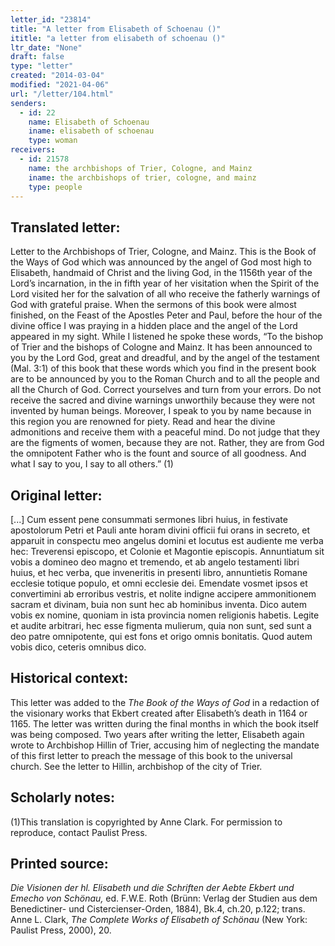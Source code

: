 ```yaml
---
letter_id: "23814"
title: "A letter from Elisabeth of Schoenau ()"
ititle: "a letter from elisabeth of schoenau ()"
ltr_date: "None"
draft: false
type: "letter"
created: "2014-03-04"
modified: "2021-04-06"
url: "/letter/104.html"
senders:
  - id: 22
    name: Elisabeth of Schoenau
    iname: elisabeth of schoenau
    type: woman
receivers:
  - id: 21578
    name: the archbishops of Trier, Cologne, and Mainz
    iname: the archbishops of trier, cologne, and mainz
    type: people
---
```

<h2> Translated letter:</h2>Letter to the Archbishops of Trier, Cologne, and Mainz.
This is the Book of the Ways of God which was announced by the angel of God most high to Elisabeth, handmaid of Christ and the living God, in the 1156th year of the Lord’s incarnation, in the in fifth year of her visitation when the Spirit of the Lord visited her for the salvation of all who receive the fatherly warnings of God with grateful praise.
When the sermons of this book were almost finished, on the Feast of the Apostles Peter and Paul, before the hour of the divine office I was praying in a hidden place and the angel of the Lord appeared in my sight.  While I listened he spoke these words, “To the bishop of Trier and the bishops of Cologne and Mainz.  It has been announced to you by the Lord God, great and dreadful, and by the angel of the testament (Mal. 3:1) of this book that these words which you find in the present book are to be announced by you to the Roman Church and to all the people and all the Church of God.  Correct yourselves and turn from your errors.  Do not receive the sacred and divine warnings unworthily because they were not invented by human beings.  Moreover, I speak to you by name because in this region you are renowned for piety.  Read and hear the divine admonitions and receive them with a peaceful mind.  Do not judge that they are the figments of women, because they are not.  Rather, they are from God the omnipotent Father who is the fount and source of all goodness.  And what I say to you, I say to all others.” (1)
<h2 class="mt-4"> Original letter:</h2>[...]  Cum essent pene consummati sermones libri huius, in festivate apostolorum Petri et Pauli ante horam divini officii fui orans in secreto, et apparuit in conspectu meo angelus domini et locutus est audiente me verba hec:  Treverensi episcopo, et Colonie et Magontie episcopis.  Annuntiatum sit vobis a domineo deo magno et tremendo, et ab angelo testamenti libri huius, et hec verba, que inveneritis in presenti libro, annuntietis Romane ecclesie totique populo, et omni ecclesie dei.  Emendate vosmet ipsos et convertimini ab erroribus vestris, et nolite indigne accipere ammonitionem sacram et divinam, buia non sunt hec ab hominibus inventa.  Dico autem vobis ex nomine, quoniam in ista provincia nomen religionis habetis.  Legite et audite arbitrari, hec esse figmenta mulierum, quia non sunt, sed sunt a deo patre omnipotente, qui est fons et origo omnis bonitatis.  Quod autem vobis dico, ceteris omnibus dico.
<h2 class="mt-4"> Historical context:</h2><p>This letter was added to the <em>The Book of the Ways of God</em> in a redaction of the visionary works that Ekbert created after Elisabeth’s death in 1164 or 1165. The letter was written during the final months in which the book itself was being composed. Two years after writing the letter, Elisabeth again wrote to Archbishop Hillin of Trier, accusing him of neglecting the mandate of this first letter to preach the message of this book to the universal church. See the letter to Hillin, archbishop of the city of Trier.</p><h2 class="mt-4"> Scholarly notes:</h2>(1)This translation is copyrighted by Anne Clark.  For permission to reproduce, contact Paulist Press.
<h2 class="mt-4"> Printed source:</h2><p><em>Die Visionen der hl. Elisabeth und die Schriften der Aebte Ekbert und Emecho von Schönau,</em> ed. F.W.E. Roth (Brünn: Verlag der Studien aus dem Benedictiner- und Cistercienser-Orden, 1884), Bk.4, ch.20, p.122; trans. Anne L. Clark, <em>The Complete Works of Elisabeth of Schönau</em> (New York: Paulist Press, 2000), 20.</p>
